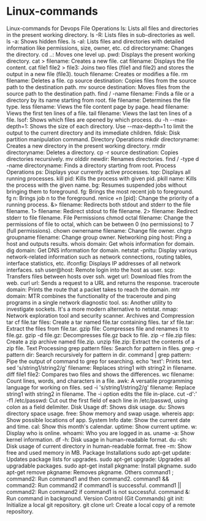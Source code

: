 # Linux-commands
Linux-commands for Devops
File Operations
ls: Lists all files and directories in the present working directory.
ls -R: Lists files in sub-directories as well.
ls -a: Shows hidden files.
ls -al: Lists files and directories with detailed information like permissions, size, owner, etc.
cd directoryname: Changes the directory.
cd ..: Moves one level up.
pwd: Displays the present working directory.
cat > filename: Creates a new file.
cat filename: Displays the file content.
cat file1 file2 > file3: Joins two files (file1 and file2) and stores the output in a new file (file3).
touch filename: Creates or modifies a file.
rm filename: Deletes a file.
cp source destination: Copies files from the source path to the destination path.
mv source destination: Moves files from the source path to the destination path.
find / -name filename: Finds a file or a directory by its name starting from root.
file filename: Determines the file type.
less filename: Views the file content page by page.
head filename: Views the first ten lines of a file.
tail filename: Views the last ten lines of a file.
lsof: Shows which files are opened by which process.
du -h --max-depth=1: Shows the size of each directory. Use --max-depth=1 to limit the output to the current directory and its immediate children.
fdisk: Disk partition manipulation command.
Directory Operations
mkdir directoryname: Creates a new directory in the present working directory.
rmdir directoryname: Deletes a directory.
cp -r source destination: Copies directories recursively.
mv olddir newdir: Renames directories.
find / -type d -name directoryname: Finds a directory starting from root.
Process Operations
ps: Displays your currently active processes.
top: Displays all running processes.
kill pid: Kills the process with given pid.
pkill name: Kills the process with the given name.
bg: Resumes suspended jobs without bringing them to foreground.
fg: Brings the most recent job to foreground.
fg n: Brings job n to the foreground.
renice +n [pid]: Change the priority of a running process.
&> filename: Redirects both stdout and stderr to the file filename.
1> filename: Redirect stdout to file filename.
2> filename: Redirect stderr to file filename.
File Permissions
chmod octal filename: Change the permissions of file to octal, which can be between 0 (no permissions) to 7 (full permissions).
chown ownername filename: Change file owner.
chgrp groupname filename: Change group owner.
Networking
ping host: Ping a host and outputs results.
whois domain: Get whois information for domain.
dig domain: Get DNS information for domain.
netstat -pnltu: Display various network-related information such as network connections, routing tables, interface statistics, etc.
ifconfig: Displays IP addresses of all network interfaces.
ssh user@host: Remote login into the host as user.
scp: Transfers files between hosts over ssh.
wget url: Download files from the web.
curl url: Sends a request to a URL and returns the response.
traceroute domain: Prints the route that a packet takes to reach the domain.
mtr domain: MTR combines the functionality of the traceroute and ping programs in a single network diagnostic tool.
ss: Another utility to investigate sockets. It's a more modern alternative to netstat.
nmap: Network exploration tool and security scanner.
Archives and Compression
tar cf file.tar files: Create a tar named file.tar containing files.
tar xf file.tar: Extract the files from file.tar.
gzip file: Compresses file and renames it to file.gz.
gzip -d file.gz: Decompresses file.gz back to file.
zip -r file.zip files: Create a zip archive named file.zip.
unzip file.zip: Extract the contents of a zip file.
Text Processing
grep pattern files: Search for pattern in files.
grep -r pattern dir: Search recursively for pattern in dir.
command | grep pattern: Pipe the output of command to grep for searching.
echo 'text': Prints text.
sed 's/string1/string2/g' filename: Replaces string1 with string2 in filename.
diff file1 file2: Compares two files and shows the differences.
wc filename: Count lines, words, and characters in a file.
awk: A versatile programming language for working on files.
sed -i 's/string1/string2/g' filename: Replace string1 with string2 in filename. The -i option edits the file in-place.
cut -d':' -f1 /etc/passwd: Cut out the first field of each line in /etc/passwd, using colon as a field delimiter.
Disk Usage
df: Shows disk usage.
du: Shows directory space usage.
free: Show memory and swap usage.
whereis app: Show possible locations of app.
System Info
date: Show the current date and time.
cal: Show this month's calendar.
uptime: Show current uptime.
w: Display who is online.
whoami: Who you are logged in as.
uname -a: Show kernel information.
df -h: Disk usage in human-readable format.
du -sh: Disk usage of current directory in human-readable format.
free -m: Show free and used memory in MB.
Package Installations
sudo apt-get update: Updates package lists for upgrades.
sudo apt-get upgrade: Upgrades all upgradable packages.
sudo apt-get install pkgname: Install pkgname.
sudo apt-get remove pkgname: Removes pkgname.
Others
command1 ; command2: Run command1 and then command2.
command1 && command2: Run command2 if command1 is successful.
command1 || command2: Run command2 if command1 is not successful.
command &: Run command in background.
Version Control (Git Commands)
git init: Initialize a local git repository.
git clone url: Create a local copy of a remote repository.

